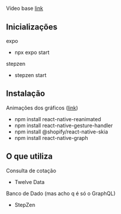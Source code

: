 #

Vídeo base [link](https://www.youtube.com/watch?v=Z1UkQuwY4bk&ab_channel=notJust%E2%80%A4dev)

## Inicializações

expo

- npx expo start

stepzen

- stepzen start

## Instalação

Animações dos gráficos ([link](https://github.com/margelo/react-native-graph))

- npm install react-native-reanimated
- npm install react-native-gesture-handler
- npm install @shopify/react-native-skia
- npm install react-native-graph

## O que utiliza

Consulta de cotação

- Twelve Data

Banco de Dado (mas acho q é só o GraphQL)

- StepZen
